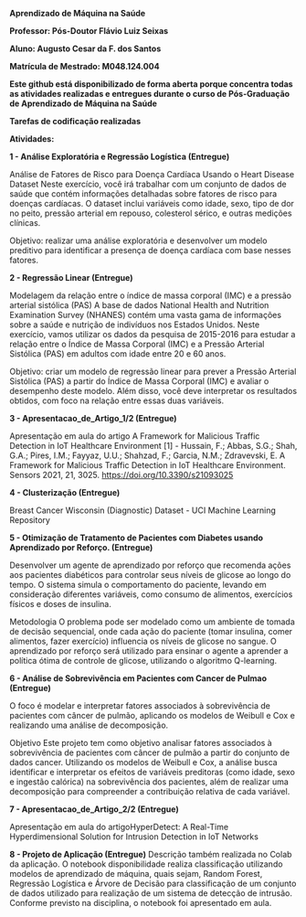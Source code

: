 **Aprendizado de Máquina na Saúde**

**Professor: Pós-Doutor Flávio Luiz Seixas**

**Aluno: Augusto Cesar da F. dos Santos**

**Matrícula de Mestrado: M048.124.004**

**Este github está disponibilizado de forma aberta porque concentra todas as atividades realizadas e entregues durante o curso de Pós-Graduação de Aprendizado de Máquina na Saúde**

**Tarefas de codificação realizadas**

**Atividades:**

**1 - Análise Exploratória e Regressão Logística (Entregue)**

Análise de Fatores de Risco para Doença Cardíaca Usando o Heart Disease Dataset
Neste exercício, você irá trabalhar com um conjunto de dados de saúde que contém informações detalhadas sobre fatores de risco para doenças cardíacas. O dataset inclui variáveis como idade, sexo, tipo de dor no peito, pressão arterial em repouso, colesterol sérico, e outras medições clínicas.

Objetivo: realizar uma análise exploratória e desenvolver um modelo preditivo para identificar a presença de doença cardíaca com base nesses fatores.

**2 - Regressão Linear (Entregue)**

Modelagem da relação entre o índice de massa corporal (IMC) e a pressão arterial sistólica (PAS)
A base de dados National Health and Nutrition Examination Survey (NHANES) contém uma vasta gama de informações sobre a saúde e nutrição de indivíduos nos Estados Unidos. Neste exercício, vamos utilizar os dados da pesquisa de 2015-2016 para estudar a relação entre o Índice de Massa Corporal (IMC) e a Pressão Arterial Sistólica (PAS) em adultos com idade entre 20 e 60 anos.

Objetivo: criar um modelo de regressão linear para prever a Pressão Arterial Sistólica (PAS) a partir do Índice de Massa Corporal (IMC) e avaliar o desempenho deste modelo. Além disso, você deve interpretar os resultados obtidos, com foco na relação entre essas duas variáveis.

**3 - Apresentacao_de_Artigo_1/2 (Entregue)**

Apresentação em aula do artigo A Framework for Malicious Traffic Detection in IoT Healthcare Environment
[1] - Hussain, F.; Abbas, S.G.; Shah, G.A.; Pires, I.M.; Fayyaz, U.U.; Shahzad, F.; Garcia, N.M.; Zdravevski,
E. A Framework for Malicious Traffic Detection in IoT Healthcare Environment. Sensors 2021, 21,
3025. https://doi.org/10.3390/s21093025

**4 - Clusterização (Entregue)**

Breast Cancer Wisconsin (Diagnostic) Dataset - UCI Machine Learning Repository

**5 - Otimização de Tratamento de Pacientes com Diabetes usando Aprendizado por Reforço. (Entregue)**

Desenvolver um agente de aprendizado por reforço que recomenda ações aos pacientes diabéticos para controlar seus níveis de glicose ao longo do tempo. O sistema simula o comportamento do paciente, levando em consideração diferentes variáveis, como consumo de alimentos, exercícios físicos e doses de insulina.

Metodologia
O problema pode ser modelado como um ambiente de tomada de decisão sequencial, onde cada ação do paciente (tomar insulina, comer alimentos, fazer exercício) influencia os níveis de glicose no sangue. O aprendizado por reforço será utilizado para ensinar o agente a aprender a política ótima de controle de glicose, utilizando o algoritmo Q-learning.

**6 - Análise de Sobrevivência em Pacientes com Cancer de Pulmao (Entregue)**

O foco é modelar e interpretar fatores associados à sobrevivência de pacientes com câncer de pulmão, aplicando os modelos de Weibull e Cox e realizando uma análise de decomposição.

Objetivo
Este projeto tem como objetivo analisar fatores associados à sobrevivência de pacientes com câncer de pulmão a partir do conjunto de dados cancer. Utilizando os modelos de Weibull e Cox, a análise busca identificar e interpretar os efeitos de variáveis preditoras (como idade, sexo e ingestão calórica) na sobrevivência dos pacientes, além de realizar uma decomposição para compreender a contribuição relativa de cada variável.

**7 - Apresentacao_de_Artigo_2/2 (Entregue)**

Apresentação em aula do artigoHyperDetect: A Real-Time Hyperdimensional Solution for Intrusion Detection in IoT Networks

**8 - Projeto de Aplicação (Entregue)**
Descrição também realizada no Colab da aplicação. 
O notebook disponibilidade realiza classificação utilizando modelos de aprendizado de máquina, quais sejam, Random Forest, Regressão Logística e Árvore de Decisão para classificação de um conjunto de dados utilizado para realização de um sistema de detecção de intrusão. 
Conforme previsto na disciplina, o notebook foi apresentado em aula. 
